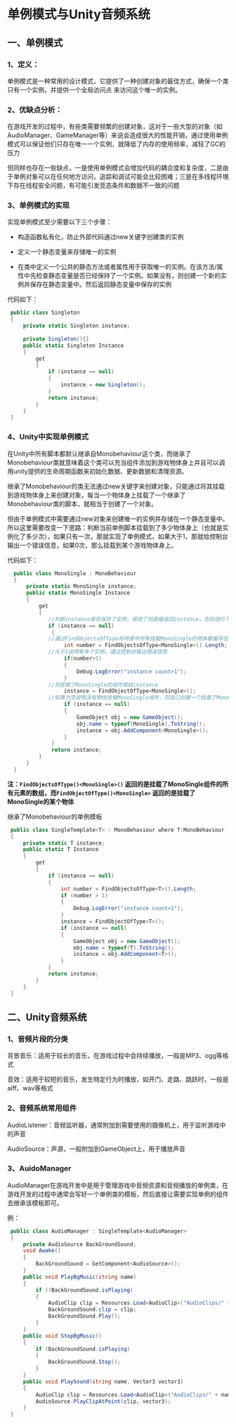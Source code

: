 # 单例模式与Unity音频系统

## 一、单例模式

### 1、定义：

单例模式是一种常用的设计模式，它提供了一种创建对象的最佳方式，确保一个类只有一个实例，并提供一个全局访问点 来访问这个唯一的实例。

### 2、优缺点分析：

在游戏开发的过程中，有些类需要频繁的创建对象，这对于一些大型的对象（如AudioManager、GameManager等）来说会造成很大的性能开销，通过使用单例模式可以保证他们只存在唯一一个实例，就降低了内存的使用频率，减轻了GC的压力

但同样也存在一些缺点，一是使用单例模式会增加代码的耦合度和复杂度，二是由于单例对象可以在任何地方访问，追踪和调试可能会比较困难；三是在多线程环境下存在线程安全问题，有可能引发竞态条件和数据不一致的问题

### 3、单例模式的实现

实现单例模式至少需要以下三个步骤：

- 构造函数私有化，防止外部代码通过new关键字创建类的实例

- 定义一个静态变量来存储唯一的实例

- 在类中定义一个公共的静态方法或者属性用于获取唯一的实例。在该方法/属性中先检查静态变量是否已经保持了一个实例。如果没有，则创建一个新的实例并保存在静态变量中。然后返回静态变量中保存的实例

代码如下：

   ```c#
    public class Singleton
    {
        private static Singleton instance;
        
        private Singleton(){}
        public static Singleton Instance
        {
            get
            {
                if (instance == null)
                {
                    instance = new Singleton();
                }
                return instance;
            }
        }
    }
```

### 4、Unity中实现单例模式

在Unity中所有脚本都默认继承自Monobehaviour这个类，而继承了Monobehaviour类就意味着这个类可以充当组件添加到游戏物体身上并且可以调用unity提供的生命周期函数来初始化数据、更新数据和清理资源。

继承了Monobehaviour的类无法通过new关键字来创建对象，只能通过将其挂载到游戏物体身上来创建对象，每当一个物体身上挂载了一个继承了Monobehaviour类的脚本，就相当于创建了一个对象。

但由于单例模式中需要通过new对象来创建唯一的实例并存储在一个静态变量中。所以这里需要改变一下思路：判断当前单例脚本挂载到了多少物体身上（也就是实例化了多少次），如果只有一次，那就实现了单例模式，如果大于1，那就给控制台输出一个错误信息，如果0次，那么挂载到某个游戏物体身上。

代码如下：

  ```c#
    public class MonoSingle : MonoBehaviour 
    {
        private static MonoSingle instance;
        public static MonoSingle Instance
        {
            get
            {
               //判断instance是否保存了实例，保存了则直接返回instance，否则进行下一步判断
               if (instance == null)
                {
               //通过FindObjectsOfType将场景中所有挂载MonoSingle的物体数量存在length中
                    int number = FindObjectsOfType<MonoSingle>().Length;
               //大于1说明有多个实例，通过控制台输出错误信息
                    if(number>1)
                    {
                        Debug.LogError("instance count>1");
                    }
               //将挂载了MonoSingle的组件赋给instance
                    instance = FindObjectOfType<MonoSingle>();
               //如果为空说明没有物体挂载MonoSingle组件，则自己创建一个挂载了MonoSingle组件的对象
                    if (instance == null)
                    {
                        GameObject obj = new GameObject();
                        obj.name = typeof(MonoSingle).ToString();
                        instance = obj.AddComponent<MonoSingle>();
                    }
                }
                return instance;
            }
        }
    }
```

**注：`FindObjectsOfType()<MonoSingle>()` 返回的是挂载了MonoSingle组件的所有元素的数组，而`FindObjectOfType()<MonoSingle>` 返回的是挂载了MonoSingle的某个物体**

继承了Monobehaviour的单例模板

   ```c#
    public class SingleTemplate<T> : MonoBehaviour where T:MonoBehaviour
    {
        private static T instance;
        public static T Instance
        {
            get
            {
                if (instance == null)
                {
                    int number = FindObjectsOfType<T>().Length;
                    if (number > 1)
                    {
                        Debug.LogError("instance count>1");
                    }
                    instance = FindObjectOfType<T>();
                    if (instance == null)
                    {
                        GameObject obj = new GameObject();
                        obj.name = typeof(T).ToString();
                        instance = obj.AddComponent<T>();
                    }
                }
                return instance;
            }
        }
    }
```

## 二、Unity音频系统

### 1、音频片段的分类

背景音乐：适用于较长的音乐，在游戏过程中会持续播放，一般是MP3、ogg等格式

音效：适用于较短的音乐，发生特定行为时播放，如开门、走路、跳跃时，一般是aiff、wav等格式

### 2、音频系统常用组件

AudioListener：音频监听器，通常附加到需要使用的摄像机上，用于监听游戏中的声音

AudioSource：声源，一般附加到GameObject上，用于播放声音

### 3、AuidoManager

AudioManager在游戏开发中是用于管理游戏中音频资源和音频播放的单例类，在游戏开发的过程中通常会写好一个单例类的模板，然后直接让需要实现单例的组件去继承该模板即可。

例：

   ```c#
    public class AudioManager : SingleTemplate<AudioManager>
    {
        private AudioSource BackGroundSound;
        void Awake()
        {
            BackGroundSound = GetComponent<AudioSource>();
        }
        public void PlayBgMusic(string name)
        {
            if (!BackGroundSound.isPlaying)
            {
                AudioClip clip = Resources.Load<AudioClip>("AudioClips/" + name);
                BackGroundSound.clip = clip;
                BackGroundSound.Play();
            }
        }
        public void StopBgMusic()
        {
            if (BackGroundSound.isPlaying)
            {
                BackGroundSound.Stop();
            }
        }
        public void PlaySound(string name, Vector3 vector3)
        {
            AudioClip clip = Resources.Load<AudioClip>("AudioClips/" + name);
            AudioSource.PlayClipAtPoint(clip, vector3);
        }
    }
```
